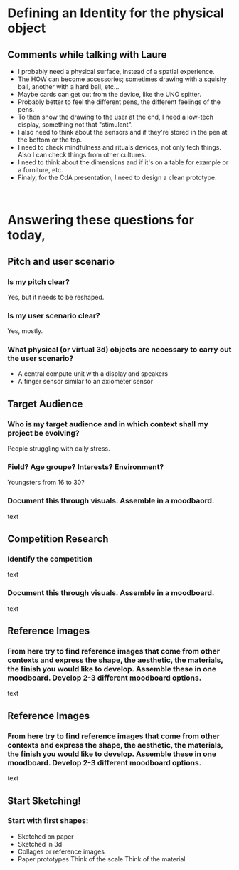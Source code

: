 # Defining an Identity for the physical object

## Comments while talking with Laure
- I probably need a physical surface, instead of a spatial experience.
- The HOW can become accessories; sometimes drawing with a squishy ball, another with a hard ball, etc...
- Maybe cards can get out from the device, like the UNO spitter.
- Probably better to feel the different pens, the different feelings of the pens.
- To then show the drawing to the user at the end, I need a low-tech display, something not that "stimulant".
- I also need to think about the sensors and if they're stored in the pen at the bottom or the top.
- I need to check mindfulness and rituals devices, not only tech things. Also I can check things from other cultures.
- I need to think about the dimensions and if it's on a table for example or a furniture, etc.
- Finaly, for the CdA presentation, I need to design a clean prototype.

<br>

# Answering these questions for today,
## Pitch and user scenario
### Is my pitch clear?
Yes, but it needs to be reshaped.

### Is my user scenario clear?
Yes, mostly.

### What physical (or virtual 3d) objects are necessary to carry out the user scenario?
- A central compute unit with a display and speakers
- A finger sensor similar to an axiometer sensor

## Target Audience
### Who is my target audience and in which context shall my project be evolving?
People struggling with daily stress.

### Field? Age groupe? Interests? Environment?
Youngsters from 16 to 30?

### Document this through visuals. Assemble in a moodbaord.
text

## Competition Research
### Identify the competition
text

### Document this through visuals. Assemble in a moodboard.
text

## Reference Images
### From here try to find reference images that come from other contexts and express the shape, the aesthetic, the materials, the finish you would like to develop. Assemble these in one moodboard. Develop 2-3 different moodboard options.
text

## Reference Images
### From here try to find reference images that come from other contexts and express the shape, the aesthetic, the materials, the finish you would like to develop. Assemble these in one moodboard. Develop 2-3 different moodboard options.
text

## Start Sketching!
### Start with first shapes:
- Sketched on paper
- Sketched in 3d
- Collages or reference images
- Paper prototypes
Think of the scale
Think of the material